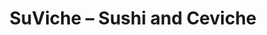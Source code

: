 ---
layout: place
title: "SuViche – Sushi and Ceviche"
permalink: /florida/miami/suviche-sushi-and-ceviche.html
stateAbbr: FL
stateName: Florida
cityName: Miami
seo:
  name: "SuViche – Sushi and Ceviche"
  type: Restaurant
  links: null
description: "SuViche – Sushi and Ceviche serves delicious sushi in Miami, Florida. Try fresh Japanese dishes for a great dining experience. "
place_id: ChIJLe1Qway22YgRrteNP0IoMoE
photos:
  - name: >-
      places/ChIJLe1Qway22YgRrteNP0IoMoE/photos/AeeoHcJLkeV9UmOcsum1pcoz9NPSEGLNGnYz9vs8HeeKAD3GjgeAkrX4vmnOQMTsdMQ0iZ1l0mHTSNAkqhOEatOQ7QjEp83aVeWtEdx_LlcCvuoVbeeMYQcPMhlioNtirZXSrqeLu7LN0HjKhPCbGq_NBtIhmC4RA4IlX4pWylbD4W6I2-Pdzepc9JlPfOc5Fz4Dq0B5venmdmqAVmZpT79MIsAsOW2GYmCSIrAhxMHvYh3uDC-X7nqWbb7rqFmHvHtOARwmZTVJ0lW7y2iyINnxzV1YuxQmwyhKbI20FMIMb6NBfA
    widthPx: 1800
    heightPx: 1200
    authorAttributions:
      - displayName: SuViche – Sushi and Ceviche
        uri: https://maps.google.com/maps/contrib/108227979046323765599
        photoUri: >-
          https://lh3.googleusercontent.com/a-/ALV-UjWN-L1LSX9kjO-7bRE-0I640uP2dtFVanPaGQxghH1-SVbgGn0oYQ=s100-p-k-no-mo
    flagContentUri: >-
      https://www.google.com/local/imagery/report/?cb_client=maps_api_places.places_api&image_key=!1e10!2sAF1QipMIMtDyRATuh4mBSQ1gC08yDRp5lCA3BYZGdAth&hl=en-US
    googleMapsUri: >-
      https://www.google.com/maps/place//data=!3m4!1e2!3m2!1sAF1QipMIMtDyRATuh4mBSQ1gC08yDRp5lCA3BYZGdAth!2e10!4m2!3m1!1s0x88d9b6acc150ed2d:0x813228423f8dd7ae
  - name: >-
      places/ChIJLe1Qway22YgRrteNP0IoMoE/photos/AeeoHcKtPB9mmU_CsjNxCZ28EDUPm9HrgXYgPqynU3mCslZFyrUIAUEOZljxGAwlZifBWbfaLnvQNWghRyHTvGPXPA5lGWV9z1qv9I6oyFsYrMtpDtWtsw2vjuAffxnhH8m3ygMrInNA2O7I8Vt5mbP9eK237MWLj0eaqPf17AN56dRQDn21j7LqgtsXLGAAEyQFLD-P9POnJjHDoti0-cRbp3TjhocyxQDBdX7beHy7-nCmNaLYUwPhCy3OweDPdpg1ZTotlnaRupv182KKn_BxcLvZUVSW_LSWeHBlwfOQA3LDXQ
    widthPx: 900
    heightPx: 720
    authorAttributions:
      - displayName: SuViche – Sushi and Ceviche
        uri: https://maps.google.com/maps/contrib/108227979046323765599
        photoUri: >-
          https://lh3.googleusercontent.com/a-/ALV-UjWN-L1LSX9kjO-7bRE-0I640uP2dtFVanPaGQxghH1-SVbgGn0oYQ=s100-p-k-no-mo
    flagContentUri: >-
      https://www.google.com/local/imagery/report/?cb_client=maps_api_places.places_api&image_key=!1e10!2sAF1QipPyRTB9r44Au_Y2NdBvdADMRu1iZxjw96zxRkQQ&hl=en-US
    googleMapsUri: >-
      https://www.google.com/maps/place//data=!3m4!1e2!3m2!1sAF1QipPyRTB9r44Au_Y2NdBvdADMRu1iZxjw96zxRkQQ!2e10!4m2!3m1!1s0x88d9b6acc150ed2d:0x813228423f8dd7ae
  - name: >-
      places/ChIJLe1Qway22YgRrteNP0IoMoE/photos/AeeoHcL2b-6JtCt5BngmPS7-08D4oCthkLcSsqGWUUUwPlbxZrk3Eap8grJsgIP9eSL1a1ZdzDDvgauQlZ9QNhH5G_jCZ7fcCr9oTIRpfT6cLpx2Wfs8kRBqiD0VRJBh0KY4yO4TtgHx9nRlso3HE9TsrxEXYBBZ185iNA1rbaUiApm5kWMH14Vqrhx1wFN8ETE3Wh5jibSMF65NVHpRyRhhwnpN_7y6mNZJv2cf08eytKuxEh-7oWcgkN3HQjOhLAm6eVZeBpCVX5IvI-T1H9ZrC70G-zGtEm_jNN8n522Q173dsA
    widthPx: 2304
    heightPx: 3456
    authorAttributions:
      - displayName: SuViche – Sushi and Ceviche
        uri: https://maps.google.com/maps/contrib/108227979046323765599
        photoUri: >-
          https://lh3.googleusercontent.com/a-/ALV-UjWN-L1LSX9kjO-7bRE-0I640uP2dtFVanPaGQxghH1-SVbgGn0oYQ=s100-p-k-no-mo
    flagContentUri: >-
      https://www.google.com/local/imagery/report/?cb_client=maps_api_places.places_api&image_key=!1e10!2sAF1QipMHlwy8wOStXRSYwWlZhJbmy-dxbO8WQJw4jsh3&hl=en-US
    googleMapsUri: >-
      https://www.google.com/maps/place//data=!3m4!1e2!3m2!1sAF1QipMHlwy8wOStXRSYwWlZhJbmy-dxbO8WQJw4jsh3!2e10!4m2!3m1!1s0x88d9b6acc150ed2d:0x813228423f8dd7ae
  - name: >-
      places/ChIJLe1Qway22YgRrteNP0IoMoE/photos/AeeoHcLF7v9y1iCaum_ZlZheb9GFye_ut-gnzI6v-cktkKysfqPd1YLHnqOOtK__1qfQw25390BsnPrOoNkGQrcv6WjnprRPp5SCerktATzsqoPpBkh0HNha0McBUv56M8k0Y3WXTaAn18kjpX79wHdCJuYXaC-VnmuozNE9Vgj__Srtv4GHe4DMQRGm576hl60WgBnqowd5OAovwgr10_EUwGdqNqSp4nTKh3iLzUHKiTWWpqCMuYp-kySKHtMMRpBAIs4A3xKM4VFzGTrTJX9ZpTPLO6vuuY56HlSprXE7hyxkzA
    widthPx: 900
    heightPx: 720
    authorAttributions:
      - displayName: SuViche – Sushi and Ceviche
        uri: https://maps.google.com/maps/contrib/108227979046323765599
        photoUri: >-
          https://lh3.googleusercontent.com/a-/ALV-UjWN-L1LSX9kjO-7bRE-0I640uP2dtFVanPaGQxghH1-SVbgGn0oYQ=s100-p-k-no-mo
    flagContentUri: >-
      https://www.google.com/local/imagery/report/?cb_client=maps_api_places.places_api&image_key=!1e10!2sAF1QipNWTboJde-oJOfrRKXHIXjOSOiC65AmXQrdpafE&hl=en-US
    googleMapsUri: >-
      https://www.google.com/maps/place//data=!3m4!1e2!3m2!1sAF1QipNWTboJde-oJOfrRKXHIXjOSOiC65AmXQrdpafE!2e10!4m2!3m1!1s0x88d9b6acc150ed2d:0x813228423f8dd7ae
  - name: >-
      places/ChIJLe1Qway22YgRrteNP0IoMoE/photos/AeeoHcIqGCFgQ3cF-WDNattN8FNFQvHrcGYNekRmNw0zr15jND9ymJ8l2-d1Ih9ojKhTrUCRBV4cCn19JzILNalouj6xTXQ7aT8n90pLJSG4P0yDrX7YtwP7KfwQ1QdoU0iC05EsyFvdQGaNEggODUjWp4QHfbmXDjQOtn0GmsN7KNIBZ2Ejekr5JEDtWpKbbXsZTl9c0g-lA73coBEzIA3B9VnTO5W4ylWZ3TMCAyWC0XIvyHq5QqPdFmaWGBcRws9gQ46O1HZ_m0PR4H3e5gPFAp70LNGOot1uCJH9kd_ur_W90g
    widthPx: 900
    heightPx: 720
    authorAttributions:
      - displayName: SuViche – Sushi and Ceviche
        uri: https://maps.google.com/maps/contrib/108227979046323765599
        photoUri: >-
          https://lh3.googleusercontent.com/a-/ALV-UjWN-L1LSX9kjO-7bRE-0I640uP2dtFVanPaGQxghH1-SVbgGn0oYQ=s100-p-k-no-mo
    flagContentUri: >-
      https://www.google.com/local/imagery/report/?cb_client=maps_api_places.places_api&image_key=!1e10!2sAF1QipPCHuZ3581TDi3RnN8YqP446brWy5kplV6HUviS&hl=en-US
    googleMapsUri: >-
      https://www.google.com/maps/place//data=!3m4!1e2!3m2!1sAF1QipPCHuZ3581TDi3RnN8YqP446brWy5kplV6HUviS!2e10!4m2!3m1!1s0x88d9b6acc150ed2d:0x813228423f8dd7ae
  - name: >-
      places/ChIJLe1Qway22YgRrteNP0IoMoE/photos/AeeoHcLum3dZeDguqy9cDdJAcuvOfXNQGwJ7MhISh3noTa1BawJBwymNSE0EeKPHhSgjo3mGsBbPi-fUbyYkmr7Di9wpvP4oK5GwvztNIG3LBtICJPbS76Gby3cjnFIFx_l88J9xpnMKbFxfi7U05bGE_3SvogmTLfW0SfXHts85JsXtfBcbbJCQ0pu9g_KDe6yyO__ZZszW49pwJEEOWPfBF-deccoxtsjBOG_5DZcic7yLsZprs6rYNOhbiXwKMqzFl2KqW_cyle4xcDN_mgd_d5x6rVmenWBVksSCVniOBw_WDPMGp9CltxLemzub5m9L8ddJgEUsV74sTeRvnOIKe2t66MdFrSEQ4mN9T3bOcbxHcTbL8MZBt6c8zKJZMqgrz4iEgmjNRs4_WROrtpRI5fpg9s5wvTljPHAQDYSO0TIOB9w1
    widthPx: 4800
    heightPx: 3600
    authorAttributions:
      - displayName: D B
        uri: https://maps.google.com/maps/contrib/101084917581520191719
        photoUri: >-
          https://lh3.googleusercontent.com/a/ACg8ocLzC0PfEH3DnLhwJFIpJKabzr9wcnMaUFl84bf4oN9aggGCJw=s100-p-k-no-mo
    flagContentUri: >-
      https://www.google.com/local/imagery/report/?cb_client=maps_api_places.places_api&image_key=!1e10!2sCIHM0ogKEICAgID9npCWrAE&hl=en-US
    googleMapsUri: >-
      https://www.google.com/maps/place//data=!3m4!1e2!3m2!1sCIHM0ogKEICAgID9npCWrAE!2e10!4m2!3m1!1s0x88d9b6acc150ed2d:0x813228423f8dd7ae
  - name: >-
      places/ChIJLe1Qway22YgRrteNP0IoMoE/photos/AeeoHcK3wPhC1Y-8S6OaRkrvyns6q8b1D6cdamoEkXcT-7yR-hUjhFbRplIm3wmg5y-mLCzx5hWUOcFpO15giHT5xyRW5XZ6dRTeZwNKi5NVARN49QKJdFTt2ur-yraTu0-NBrBqgKbApV13edtUXkKymw825H6fjZTSZjWJa7YLCqgeJrRCe0lJbprrjHQybduEzW0CXGbOUy_6kcfBtAz8y5LDhZZT1Eg55wMSFNwU9k76rx-ksseh_AqEh8OyCyq1cwE_LBsnWn19KuMcQhOCwXqmzNgWAF_ccd1uKIpYu2mYGhKW5DxxyqGBgDfxudAGqpSbDqLcpvOXfbq0czwTjHHhtt_1wNkGMvpnhuzds4mxfDORroK6DOpsLmsnZBCg4he7MN5FBTghs0INIFyheOM4orRzKtnDuPMfT3MhzOEfAe8
    widthPx: 3024
    heightPx: 4032
    authorAttributions:
      - displayName: Luis Lascano
        uri: https://maps.google.com/maps/contrib/112305738447339511848
        photoUri: >-
          https://lh3.googleusercontent.com/a-/ALV-UjXZo48eVzNxd2DoJ-R_l-QBlbRGf5GIegTJScYsaOfIRq5qvSxPzA=s100-p-k-no-mo
    flagContentUri: >-
      https://www.google.com/local/imagery/report/?cb_client=maps_api_places.places_api&image_key=!1e10!2sCIHM0ogKEICAgICH98TP0gE&hl=en-US
    googleMapsUri: >-
      https://www.google.com/maps/place//data=!3m4!1e2!3m2!1sCIHM0ogKEICAgICH98TP0gE!2e10!4m2!3m1!1s0x88d9b6acc150ed2d:0x813228423f8dd7ae
  - name: >-
      places/ChIJLe1Qway22YgRrteNP0IoMoE/photos/AeeoHcJ0279HsHlLH_fZHli7HcX_9kk4O5sglw-KPsyvOxJUg9aWfQPIgLR-8MgKsv2sxCZ4igrCPknqe_uPmvKSVHO_8Vg9WQ6jhvLnud6Os8PLVaK44NDnmcBLbQdOZGzj8biK64s6-4tQmVK9saPsTvB8ILJrEhgjPE0JvdNZMxc3bZ11sS88zZK5wt7xfHKQ8pXperkmqtFK1o-uxJ3D4ruTGhbYjB0HZzw_-VgfikudZNNtcX5tNJJGO5_0HTQV7stmk6bsubvfFgjR7OTJahfPzgP7-WTNTs_fAo3yjFHkuQ
    widthPx: 900
    heightPx: 720
    authorAttributions:
      - displayName: SuViche – Sushi and Ceviche
        uri: https://maps.google.com/maps/contrib/108227979046323765599
        photoUri: >-
          https://lh3.googleusercontent.com/a-/ALV-UjWN-L1LSX9kjO-7bRE-0I640uP2dtFVanPaGQxghH1-SVbgGn0oYQ=s100-p-k-no-mo
    flagContentUri: >-
      https://www.google.com/local/imagery/report/?cb_client=maps_api_places.places_api&image_key=!1e10!2sAF1QipOpRNqUP_fJKrrPmXBrxB1Q1zL4T2a3k4DcCun_&hl=en-US
    googleMapsUri: >-
      https://www.google.com/maps/place//data=!3m4!1e2!3m2!1sAF1QipOpRNqUP_fJKrrPmXBrxB1Q1zL4T2a3k4DcCun_!2e10!4m2!3m1!1s0x88d9b6acc150ed2d:0x813228423f8dd7ae
  - name: >-
      places/ChIJLe1Qway22YgRrteNP0IoMoE/photos/AeeoHcJ0_ln5Kvy9MEOzwx8yL4JOqdZxURZiOGl0vuCNJmhdYx1pQhsMut9qgoIFGulqhLsHSglOGnC0Y3b2D80iFyUKJrMeKX_IqalqPKUZmZQfaqOFAqByFk40RKoWr02zLeeJUCTLqRp_TzHQ8Eg8vy8V1ppLoK-TDrlSeYTelZ4lSgmepTLLgfpkHCR8-pfV5-OGGAdAnr79OHiQ3opAl4ZVv-gxgrgmWMo1Yauqc-W2yloNT3d95-4MzEt-VpmaWY2hNkWQvvwjCJS8Y2wT4VUPfSLz0NpkZK21ICZKy5iTzA
    widthPx: 900
    heightPx: 720
    authorAttributions:
      - displayName: SuViche – Sushi and Ceviche
        uri: https://maps.google.com/maps/contrib/108227979046323765599
        photoUri: >-
          https://lh3.googleusercontent.com/a-/ALV-UjWN-L1LSX9kjO-7bRE-0I640uP2dtFVanPaGQxghH1-SVbgGn0oYQ=s100-p-k-no-mo
    flagContentUri: >-
      https://www.google.com/local/imagery/report/?cb_client=maps_api_places.places_api&image_key=!1e10!2sAF1QipP-3wQslS0YHfQ7NdxX_kuGyOrRMO5-FvkDQHod&hl=en-US
    googleMapsUri: >-
      https://www.google.com/maps/place//data=!3m4!1e2!3m2!1sAF1QipP-3wQslS0YHfQ7NdxX_kuGyOrRMO5-FvkDQHod!2e10!4m2!3m1!1s0x88d9b6acc150ed2d:0x813228423f8dd7ae
  - name: >-
      places/ChIJLe1Qway22YgRrteNP0IoMoE/photos/AeeoHcIagEmpBA61zrdy9Al9aHZqNbZQlEOLJjqP3BFX6C6URV5I9YKUdSsOKosi6oXpMsml8kVI7hukepiTqwo0mYQ9xx_DLCqMcYSwrkpKSdNzUkkI-k_tS03SN1r3PnzMQLEgurzllCQgpstZxNzLr-_FLmv8gNayR-P0xRk43nx5jQZa3egiDiqOGKK0gKPJFggzREpUlsdWtMcyXGZA-4aOQ95zlr1iD55gIiR6igDa-hMUSS9An1jpxwo8YDmoLCMOp63CSXfjWvyw1i7BYRbReGnxDhXLf_Jsc94skd8KEw
    widthPx: 720
    heightPx: 720
    authorAttributions:
      - displayName: SuViche – Sushi and Ceviche
        uri: https://maps.google.com/maps/contrib/108227979046323765599
        photoUri: >-
          https://lh3.googleusercontent.com/a-/ALV-UjWN-L1LSX9kjO-7bRE-0I640uP2dtFVanPaGQxghH1-SVbgGn0oYQ=s100-p-k-no-mo
    flagContentUri: >-
      https://www.google.com/local/imagery/report/?cb_client=maps_api_places.places_api&image_key=!1e10!2sAF1QipNVF6oiz8APJs-FJ53DM2dhDRz-36NjyTnD9ceh&hl=en-US
    googleMapsUri: >-
      https://www.google.com/maps/place//data=!3m4!1e2!3m2!1sAF1QipNVF6oiz8APJs-FJ53DM2dhDRz-36NjyTnD9ceh!2e10!4m2!3m1!1s0x88d9b6acc150ed2d:0x813228423f8dd7ae
address: 2751 N Miami Ave, Miami, FL 33127, USA
street: 2751 N Miami Ave
city: Miami
state: FL
zip: '33127'
country: USA
neighborhood: Wynwood
latitude: '25.803124'
longitude: '-80.194879'
accessibility_options:
  wheelchairAccessibleParking: true
  wheelchairAccessibleEntrance: true
  wheelchairAccessibleRestroom: true
  wheelchairAccessibleSeating: true
business_status: OPERATIONAL
name: SuViche – Sushi and Ceviche
google_maps_links:
  directionsUri: >-
    https://www.google.com/maps/dir//''/data=!4m7!4m6!1m1!4e2!1m2!1m1!1s0x88d9b6acc150ed2d:0x813228423f8dd7ae!3e0
  placeUri: https://maps.google.com/?cid=9309547644727449518
  writeAReviewUri: >-
    https://www.google.com/maps/place//data=!4m3!3m2!1s0x88d9b6acc150ed2d:0x813228423f8dd7ae!12e1
  reviewsUri: >-
    https://www.google.com/maps/place//data=!4m4!3m3!1s0x88d9b6acc150ed2d:0x813228423f8dd7ae!9m1!1b1
  photosUri: >-
    https://www.google.com/maps/place//data=!4m3!3m2!1s0x88d9b6acc150ed2d:0x813228423f8dd7ae!10e5
primary_type: Restaurant
opening_hours:
  regular: null
  current: null
secondary_opening_hours:
  regular:
    weekdayDescriptions: null
    type: null
  current:
    weekdayDescriptions: null
    type: null
phone: null
price_level: null
price_range: null
rating: null
rating_count: 0
website: null
reviews: null
parking_options: null
payment_options: null
allow_dogs: null
curbside_pickup: null
delivery: null
dine_in: null
good_for_children: null
good_for_groups: null
good_for_sports: null
live_music: null
menu_for_children: null
outdoor_seating: null
reservable: null
restroom: null
serves_beer: null
serves_breakfast: null
serves_brunch: null
serves_cocktails: null
serves_coffee: null
serves_dinner: null
serves_dessert: null
serves_lunch: null
serves_vegetarian_food: null
serves_wine: null
takeout: null
summary: null

---